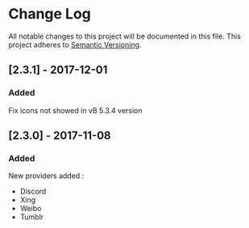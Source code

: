 # Change Log

All notable changes to this project will be documented in this file. This project adheres to [Semantic Versioning](http://semver.org/).

## [2.3.1] - 2017-12-01
### Added
Fix icons not showed in vB 5.3.4 version

## [2.3.0] - 2017-11-08
### Added
New providers added :
- Discord
- Xing
- Weibo
- Tumblr